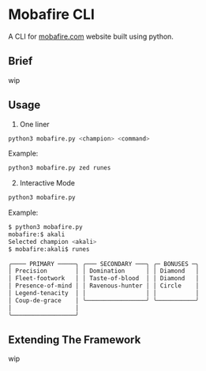 # Mobafire CLI

A CLI for [mobafire.com](https://mobafire.com) website built using python.

## Brief

wip

## Usage

1. One liner

```sh
python3 mobafire.py <champion> <command>
```
Example:

```sh
python3 mobafire.py zed runes
```

2. Interactive Mode

```sh
python3 mobafire.py
```

Example:

```sh
$ python3 mobafire.py          
mobafire:$ akali                                                                                                                                                                                                             
Selected champion <akali>
$ mobafire:akali$ runes    
                                                                                                                                                                                                    
╭──── PRIMARY ─────╮ ╭─── SECONDARY ───╮ ╭─ BONUSES ─╮
│ Precision        │ │ Domination      │ │ Diamond   │
│ Fleet-footwork   │ │ Taste-of-blood  │ │ Diamond   │
│ Presence-of-mind │ │ Ravenous-hunter │ │ Circle    │
│ Legend-tenacity  │ │                 │ │           │
│ Coup-de-grace    │ ╰─────────────────╯ ╰───────────╯
│                  │                                  
╰──────────────────╯                                  

```

## Extending The Framework

 wip
 